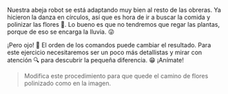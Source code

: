 <gs-attire attire-url="https://raw.githubusercontent.com/MumukiProject/mumuki-guia-gobstones-repeticion-simple-kids/master/assets/attires/config.json"></gs-attire>
<gs-toolbox toolbox-url="https://raw.githubusercontent.com/MumukiProject/mumuki-guia-gobstones-repeticion-simple-kids/master/assets/toolbox_1553708780521.xml"></gs-toolbox>

Nuestra abeja robot se está adaptando muy bien al resto de las obreras. Ya hicieron la danza en círculos, así que es hora de ir a buscar la comida y polinizar las flores :hibiscus:. Lo bueno es que no tendremos que regar las plantas, porque de eso se encarga la lluvia. :stuck_out_tongue_winking_eye:

¡Pero ojo! :eyes: El orden de los comandos puede cambiar el resultado. Para este ejercicio necesitaremos ser un poco más detallistas y mirar con atención :mag: para descubrir la pequeña diferencia. :grin: ¡Anímate!

> Modifica este procedimiento para que quede el camino de flores polinizado como en la imagen. 
